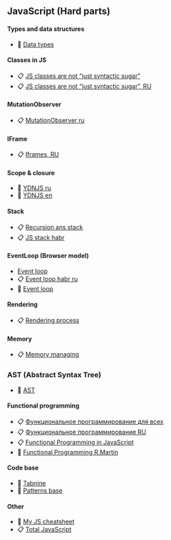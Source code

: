 ## JavaScript (Hard parts)

#### Types and data structures
- 🧾 [Data types](https://developer.mozilla.org/en-US/docs/Web/JavaScript/Data_structures)

#### Classes in JS
- 📋 [JS classes are not “just syntactic sugar”](https://webreflection.medium.com/js-classes-are-not-just-syntactic-sugar-28690fedf078)
- 📋 [JS classes are not “just syntactic sugar”, RU](https://habr.com/ru/company/ruvds/blog/554288/)
#### MutationObserver
- 📋 [MutationObserver ru](https://habr.com/ru/company/ruvds/blog/351256/)

#### IFrame
- 📋 [Iframes, RU](https://habr.com/ru/post/488516/)

#### Scope & closure
- 📖 [YDNJS ru](https://github.com/azat-io/you-dont-know-js-ru/blob/master/scope%20%26%20closures/README.md#%D0%92%D1%8B-%D0%BD%D0%B5-%D0%B7%D0%BD%D0%B0%D0%B5%D1%82%D0%B5-js-%D0%9E%D0%B1%D0%BB%D0%B0%D1%81%D1%82%D1%8C-%D0%B2%D0%B8%D0%B4%D0%B8%D0%BC%D0%BE%D1%81%D1%82%D0%B8-%D0%B8-%D0%B7%D0%B0%D0%BC%D1%8B%D0%BA%D0%B0%D0%BD%D0%B8%D1%8F)
- 📖 [YDNJS en](https://github.com/getify/You-Dont-Know-JS/blob/2nd-ed/scope-closures/README.md)

#### Stack
- 📋 [Recursion ans stack](https://javascript.info/recursion)
- 📋 [JS stack habr](https://habr.com/ru/company/ruvds/blog/337042/)

#### EventLoop (Browser model)
- [Event loop](https://www.jsv9000.app/)
- 📋 [Event loop habr ru](https://habr.com/ru/company/ruvds/blog/340508/)
- 🎥 [Event loop](https://www.youtube.com/watch?v=cCOL7MC4Pl0)

#### Rendering
- 📋 [Rendering process](https://habr.com/ru/company/ruvds/blog/351802/)

#### Memory
- 📋 [Memory managing](https://blog.openreplay.com/javascript-s-memory-management-explained)

### AST (Abstract Syntax Tree)
- 🤖 [AST](https://astexplorer.net/)

#### Functional programming
- 📋 [Функциональное программирование для всех](https://habr.com/ru/post/142351/)
- 📋 [Функциональное программирование RU](https://habr.com/ru/post/310172/)
- 📋 [Functional Programming in JavaScript](https://blog.bitsrc.io/functional-programming-in-javascript-how-and-why-94e7a97343b)
- 🎥 [Functional Programming R.Martin](https://www.youtube.com/watch?v=7Zlp9rKHGD4&t=950s)


#### Code base
- 🤖 [Tabnine](https://www.tabnine.com/code/javascript)
- 🤖 [Patterns base](https://www.patterns.dev/)

#### Other
- 🔖 [My JS cheatsheet](https://github.com/PavPavv/MyJSCheatsheet)
- 📋 [Total JavaScript](https://github.com/javascript-tutorial/en.javascript.info)
